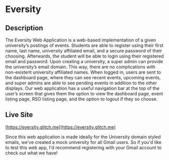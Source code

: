 # Eversity

## Description
The Eversity Web Application is a web-based implementation of a given university’s postings of events. Students are able to register using their first name, last name, university affiliated email, and a secure password of their choosing. Afterwards, the student will be able to login using their registered email and password. Upon creating a university, a super admin can provide the university’s email domain. This way, there are no complications with non-existent
university affiliated names. When logged in, users are sent to the dashboard page, where they can see recent events, upcoming events, and super admins are able to see pending events in addition to the other displays. Our web application has a useful navigation bar at the top of the user’s screen that gives them the option to view the dashboard page, event listing page, RSO listing page, and the option to logout if they so choose.

## Live Site
[https://eversity.glitch.me](https://eversity.glitch.me)

Since this web application is made ideally for the University domain styled emails, we've created a mock university for all Gmail users. So if you'd like to test this web app, I'd recommend registering with your Gmail account to check out what we have!
